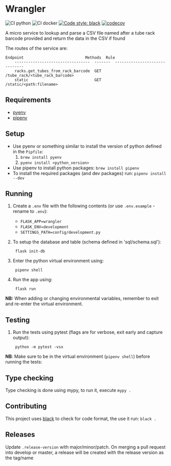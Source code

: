 # Wrangler

![CI python](https://github.com/sanger/wrangler/workflows/CI%20python/badge.svg)
![CI docker](https://github.com/sanger/wrangler/workflows/CI%20docker/badge.svg)
[![Code style: black](https://img.shields.io/badge/code%20style-black-000000.svg)](https://github.com/psf/black)
[![codecov](https://codecov.io/gh/sanger/wrangler/branch/develop/graph/badge.svg)](https://codecov.io/gh/sanger/wrangler)

A micro service to lookup and parse a CSV file named after a tube rack barcode provided and return the data in the CSV
if found

The routes of the service are:

    Endpoint                           Methods  Rule
        ---------------------------------  -------  ------------------------------
        racks.get_tubes_from_rack_barcode  GET      /tube_rack/<tube_rack_barcode>
        static                             GET      /static/<path:filename>

## Requirements

* [pyenv](https://github.com/pyenv/pyenv)
* [pipenv](https://pipenv.pypa.io/en/latest/)

## Setup

* Use pyenv or something similar to install the version of python
defined in the `Pipfile`:
  1. `brew install pyenv`
  2. `pyenv install <python_version>`
* Use pipenv to install python packages: `brew install pipenv`
* To install the required packages (and dev packages) run: `pipenv install --dev`

## Running

1. Create a `.env` file with the following contents (or use `.env.example` - rename to `.env`):
    * `FLASK_APP=wrangler`
    * `FLASK_ENV=development`
    * `SETTINGS_PATH=config/development.py`

1. To setup the database and table (schema defined in 'sql/schema.sql'):

        flask init-db

1. Enter the python virtual environment using:

        pipenv shell

1. Run the app using:

        flask run

__NB:__ When adding or changing environmental variables, remember to exit and re-enter the virtual
environment.

## Testing

1. Run the tests using pytest (flags are for verbose, exit early and capture output):

        python -m pytest -vsx

__NB__: Make sure to be in the virtual environment (`pipenv shell`) before running the tests:

## Type checking

Type checking is done using mypy, to run it, execute `mypy .`

## Contributing

This project uses [black](https://github.com/psf/black) to check for code format, the use it run:
`black .`

## Releases

Update `.release-version` with major/minor/patch. On merging a pull request into develop or master, a release will be created with the release version as the tag/name

